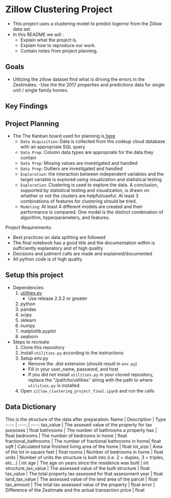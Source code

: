 # Zillow Clustering Project
- This project uses a clustering model to predict logerror from the Zillow data set.
- In this README we will :
    * Explain what the project is. 
    * Explain how to reproduce our work. 
    * Contain notes from project planning.
## Goals
* Utilizing the zillow dataset find what is driving the errors in the Zestimates.
      -Use the the 2017 properties and predictions data for single unit / single family homes.

## Key Findings

## Project Planning
* The The Kanban board used for planning is<a href="https://github.com/orgs/david-and-brandon-the-sa-se-bros/projects/1"> here</a>
   * `Data Acquisition`: Data is collected from the codeup cloud database with an appropriate SQL query
   * `Data Prep`: Column data types are appropriate for the data they contain
   * `Data Prep`: Missing values are investigated and handled
   * `Data Prep`: Outliers are investigated and handled
   * `Exploration`: the interaction between independent variables and the target variable is explored using visualization and statistical testing
   * `Exploration`: Clustering is used to explore the data. A conclusion, supported by statistical testing and visualization, is drawn on whether or not the clusters are helpful/useful. At least 3 combinations of features for clustering should be tried.
   * `Modeling`: At least 4 different models are created and their performance is compared. One model is the distinct combination of algorithm, hyperparameters, and features.

Project Requirements:
   - Best practices on data splitting are followed
   - The final notebook has a good title and the documentation within is sufficiently explanatory and of high quality
   - Decisions and judment calls are made and explained/documented
   - All python code is of high quality

## Setup this project
* Dependencies
    1. [utilities.py](https://github.com/david-ryan-alviola/utilities/releases)
        * Use release 2.3.2 or greater
    2. python
    3. pandas
    4. scipy
    5. sklearn
    6. numpy
    7. matplotlib.pyplot
    8. seaborn
* Steps to recreate
    1. Clone this repository
    2. Install `utilities.py` according to the instructions
    3. Setup env.py
        * Remove the .dist extension (should result in `env.py`)
        * Fill in your user_name, password, and host
        * If you did not install `utilities.py` in your cloned repository, replace the "/path/to/utilities" string with the path to where `utilities.py` is installed
    4. Open `zillow_clustering_project_final.ipynb` and run the cells



## Data Dictionary
This is the structure of the data after preparation:
Name | Description | Type
:---: | :---: | :---:
tax_value | The assesed value of the property for tax purposes | float
bathrooms | The number of bathrooms a property has  | float
bedrooms  | The number of bedrooms in home |   float
fractional_bathrooms | The number of fractional bathrooms in home| float
sqft | Calculated total finished living area of the home | float
lot_size | Area of the lot in square feet | float
rooms |  Number of bedrooms in home  | float
units |  Number of units the structure is built into (i.e. 2 = duplex, 3 = triplex, etc...) | int
age |  The age on years since the residence was built | int
structure_tax_value | The assessed value of the built structure  | float
tax_value | The total property tax assessed for that assessment year | float
land_tax_value | The assessed value of the land area of the parcel | float
tax_amount | The total tax assessed value of the property | float
error | Difference of the Zestimate and the actual transaction price | float
